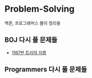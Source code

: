 # Problem-Solving
백준, 프로그래머스 풀이 정리용

## BOJ 다시 풀 문제들

- [1167번 트리의 지름](https://www.acmicpc.net/problem/1167)

## Programmers 다시 풀 문제들